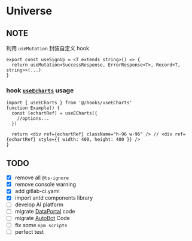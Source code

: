 # Universe

## NOTE

利用 `useMutation` 封装自定义 hook

```tsx
export const useSignUp = <T extends string>() => {
  return useMutation<SuccessResponse, ErrorResponse<T>, Record<T, string>>(...)
}
```

### hook [`useEcharts`](./src/hooks/useECharts.tsx) usage

```tsx
import { useECharts } from '@/hooks/useECharts'
function Example() {
  const [echartRef] = useECharts({
    //options...
  })

  return <div ref={echartRef} className="h-96 w-96" /> // <div ref={echartRef} style={{ width: 400, height: 400 }} />
}
```

## TODO

- [x] remove all `@ts-ignore`
- [x] remove console warning
- [x] add gitlab-ci.yaml
- [x] import antd components library
- [ ] develop AI platform
- [ ] migrate [DataPortal](http://gitlab.pegasus.tech/pbdata/data_portal_web) code
- [ ] migrate [AutoBot]() Code
- [ ] fix some `npm scripts`
- [ ] perfect test
